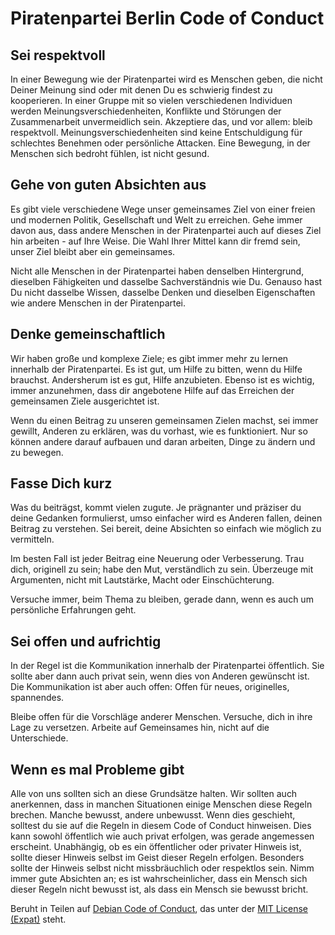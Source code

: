 # Piratenpartei Berlin Code of Conduct

## Sei respektvoll
In einer Bewegung wie der Piratenpartei wird es Menschen geben, die nicht Deiner Meinung sind oder mit denen Du es schwierig findest zu kooperieren. In einer Gruppe mit so vielen verschiedenen Individuen werden  Meinungsverschiedenheiten, Konflikte und Störungen der Zusammenarbeit unvermeidlich sein. Akzeptiere das, und vor allem: bleib respektvoll. Meinungsverschiedenheiten sind keine Entschuldigung für schlechtes Benehmen oder persönliche Attacken. Eine Bewegung, in der Menschen sich bedroht fühlen, ist nicht gesund.

## Gehe von guten Absichten aus

Es gibt viele verschiedene Wege unser gemeinsames Ziel von einer freien und modernen Politik, Gesellschaft und Welt zu erreichen. Gehe immer davon aus, dass andere Menschen in der Piratenpartei auch auf dieses Ziel hin arbeiten - auf Ihre Weise. Die Wahl Ihrer Mittel kann dir fremd sein, unser Ziel bleibt aber ein gemeinsames.

Nicht alle Menschen in der Piratenpartei haben denselben Hintergrund, dieselben Fähigkeiten und dasselbe Sachverständnis wie Du. Genauso hast Du nicht dasselbe Wissen, dasselbe Denken und dieselben Eigenschaften wie andere Menschen in der Piratenpartei.

## Denke gemeinschaftlich

Wir haben große und komplexe Ziele; es gibt immer mehr zu lernen innerhalb der Piratenpartei. Es ist gut, um Hilfe zu bitten, wenn du Hilfe brauchst. Andersherum ist es gut, Hilfe anzubieten. Ebenso ist es wichtig, immer anzunehmen, dass dir angebotene Hilfe auf das Erreichen der gemeinsamen Ziele ausgerichtet ist.

Wenn du einen Beitrag zu unseren gemeinsamen Zielen machst, sei immer gewillt, Anderen zu erklären, was du vorhast, wie es funktioniert. Nur so können andere darauf aufbauen und daran arbeiten, Dinge zu ändern und zu bewegen.

## Fasse Dich kurz

Was du beiträgst, kommt vielen zugute. Je prägnanter und präziser du deine Gedanken formulierst, umso einfacher wird es Anderen fallen, deinen Beitrag zu verstehen. Sei bereit, deine Absichten so einfach wie möglich zu vermitteln.

Im besten Fall ist jeder Beitrag eine Neuerung oder Verbesserung. Trau dich, originell zu sein; habe den Mut, verständlich zu sein. Überzeuge mit Argumenten, nicht mit Lautstärke, Macht oder Einschüchterung.

Versuche immer, beim Thema zu bleiben, gerade dann, wenn es auch um persönliche Erfahrungen geht.

## Sei offen und aufrichtig

In der Regel ist die Kommunikation innerhalb der Piratenpartei öffentlich. Sie sollte aber dann auch privat sein, wenn dies von Anderen gewünscht ist. Die Kommunikation ist aber auch offen: Offen für neues, originelles, spannendes.

Bleibe offen für die Vorschläge anderer Menschen. Versuche, dich in ihre Lage zu versetzen. Arbeite auf Gemeinsames hin, nicht auf die Unterschiede.

## Wenn es mal Probleme gibt

Alle von uns sollten sich an diese Grundsätze halten. Wir sollten auch anerkennen, dass in manchen Situationen einige Menschen diese Regeln brechen. Manche bewusst, andere unbewusst. Wenn dies geschieht, solltest du sie auf die Regeln in diesem Code of Conduct hinweisen. Dies kann sowohl öffentlich wie auch privat erfolgen, was gerade angemessen erscheint. Unabhängig, ob es ein öffentlicher oder privater Hinweis ist, sollte dieser Hinweis selbst im Geist dieser Regeln erfolgen. Besonders sollte der Hinweis selbst nicht missbräuchlich oder respektlos sein. Nimm immer gute Absichten an; es ist wahrscheinlicher, dass ein Mensch sich dieser Regeln nicht bewusst ist, als dass ein Mensch sie bewusst bricht.

Beruht in Teilen auf [Debian Code of Conduct](https://www.debian.org/code_of_conduct), das unter der [MIT License (Expat)](https://www.debian.org/legal/licenses/mit) steht.
